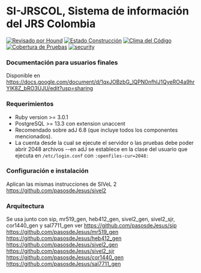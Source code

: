 # SI-JRSCOL, Sistema de información del JRS Colombia


[![Revisado por Hound](https://img.shields.io/badge/Reviewed_by-Hound-8E64B0.svg)](https://houndci.com) [![Estado Construcción](https://api.travis-ci.org/pasosdeJesus/sivel2_sjrcol.svg?branch=master)](https://travis-ci.org/pasosdeJesus/sivel2_sjrcol) [![Clima del Código](https://codeclimate.com/github/pasosdeJesus/sivel2_sjrcol/badges/gpa.svg)](https://codeclimate.com/github/pasosdeJesus/sivel2_sjrcol) [![Cobertura de Pruebas](https://codeclimate.com/github/pasosdeJesus/sivel2_sjrcol/badges/coverage.svg)](https://codeclimate.com/github/pasosdeJesus/sivel2_sjrcol) [![security](https://hakiri.io/github/pasosdeJesus/sivel2_sjrcol/master.svg)](https://hakiri.io/github/pasosdeJesus/sivel2_sjrcol/master)

### Documentación para usuarios finales

Disponible en <https://docs.google.com/document/d/1qxJOBzbG_lQPN0nfhlJ1QyeRO4a9hrYlK8Z_bRO3UJU/edit?usp=sharing>


### Requerimientos
* Ruby version >= 3.0.1
* PostgreSQL >= 13.3 con extension unaccent
* Recomendado sobre adJ 6.8 (que incluye todos los componentes mencionados). 
* La cuenta desde la cual se ejecute el servidor o las pruebas debe poder abrir 2048 archivos --en 
adJ se establece en la clase del usuario que ejecuta en `/etc/login.conf` con `:openfiles-cur=2048:`


### Configuración e instalación
Aplican las mismas instrucciones de SIVeL 2
<https://github.com/pasosdeJesus/sivel2>

### Arquitectura
Se usa junto con sip, mr519_gen, heb412_gen, sivel2_gen, sivel2_sjr, cor1440_gen y sal7711_gen ver
https://github.com/pasosdeJesus/sip
https://github.com/pasosdeJesus/mr519_gen
https://github.com/pasosdeJesus/heb412_gen
https://github.com/pasosdeJesus/sivel2_gen
https://github.com/pasosdeJesus/sivel2_sjr
https://github.com/pasosdeJesus/cor1440_gen
https://github.com/pasosdeJesus/sal7711_gen

